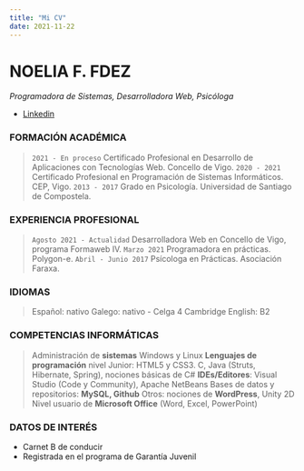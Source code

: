 ```yaml
---
title: "Mi CV"
date: 2021-11-22
---
```


# NOELIA F. FDEZ
*Programadora de Sistemas, Desarrolladora Web, Psicóloga*
- [Linkedin](https://www.linkedin.com/in/noelia-figueiras-fern%C3%A1ndez/)

### FORMACIÓN ACADÉMICA

> `2021 - En proceso` Certificado Profesional en Desarrollo de Aplicaciones con Tecnologías Web. Concello de Vigo.
> `2020 - 2021` Certificado Profesional en Programación de Sistemas Informáticos. CEP, Vigo.
> `2013 - 2017` Grado en Psicología. Universidad de Santiago de Compostela.

### EXPERIENCIA PROFESIONAL

> `Agosto 2021 - Actualidad` Desarrolladora Web en Concello de Vigo, programa Formaweb IV.
> `Marzo 2021` Programadora en prácticas. Polygon-e.
> `Abril - Junio 2017` Psícologa en Prácticas. Asociación Faraxa.

### IDIOMAS

> Español: nativo
> Galego: nativo - Celga 4
> Cambridge English: B2

### COMPETENCIAS INFORMÁTICAS

> Administración de **sistemas** Windows y Linux
> **Lenguajes de programación** nivel Junior: HTML5 y CSS3. C, Java (Struts, Hibernate, Spring), nociones básicas de C#
> **IDEs/Editores**: Visual Studio (Code y Community), Apache NetBeans
> Bases de datos y repositorios: **MySQL, Github**
> Otros: nociones de **WordPress**, Unity 2D
> Nivel usuario de **Microsoft Office** (Word, Excel, PowerPoint)

### DATOS DE INTERÉS

- Carnet B de conducir
- Registrada en el programa de Garantía Juvenil
